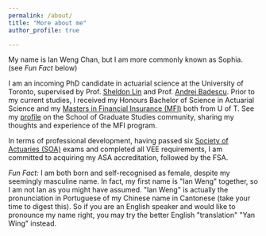 ```yaml
---
permalink: /about/
title: "More about me"
author_profile: true

---
```


My name is Ian Weng Chan, but I am more commonly known as Sophia. (see *Fun Fact* below)

I am an incoming PhD candidate in actuarial science at the University of Toronto, supervised by
Prof. [Sheldon Lin](https://www.statistics.utoronto.ca/people/directories/all-faculty/sheldon-lin) and 
Prof. [Andrei Badescu](https://www.statistics.utoronto.ca/people/directories/all-faculty/andrei-badescu).
Prior to my current studies, I received my Honours Bachelor of Science in Actuarial Science and my [Masters in Financial Insurance (MFI)](https://mfi.utoronto.ca/)
both from U of T. See my [profile](https://www.sgs.utoronto.ca/profile/sophia-chan/) on the School of Graduate Studies community,
sharing my thoughts and experience of the MFI program.

In terms of professional development, having passed six [Society of Actuaries (SOA)](https://www.soa.org/Canada) exams and completed all VEE requirements,
I am committed to acquiring my ASA accreditation, followed by the FSA.

*Fun Fact:* I am both born and self-recognised as female, despite my seemingly masculine name. In fact, my first name is "Ian Weng" together, so I am not Ian as you might have assumed. "Ian Weng" is actually the pronunciation in Portuguese of my Chinese name in Cantonese (take your time to digest this).  So if you are an English speaker and would like to pronounce my name right, you may try the better English "translation" "Yan Wing" instead.
